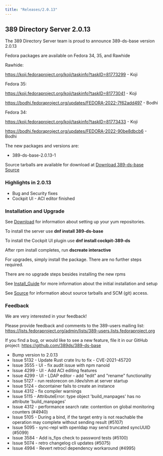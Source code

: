 ```yaml
---
title: "Releases/2.0.13"
---
```


389 Directory Server 2.0.13
-----------------------------

The 389 Directory Server team is proud to announce 389-ds-base version 2.0.13

Fedora packages are available on Fedora 34, 35, and Rawhide

Rawhide:

<https://koji.fedoraproject.org/koji/taskinfo?taskID=81773299> - Koji

Fedora 35: 

<https://koji.fedoraproject.org/koji/taskinfo?taskID=81773041> - Koji

<https://bodhi.fedoraproject.org/updates/FEDORA-2022-7f62add497> - Bodhi

Fedora 34:

<https://koji.fedoraproject.org/koji/taskinfo?taskID=81773433> - Koji

<https://bodhi.fedoraproject.org/updates/FEDORA-2022-90be8dbcb6> - Bodhi

The new packages and versions are:

- 389-ds-base-2.0.13-1

Source tarballs are available for download at [Download 389-ds-base Source](https://github.com/389ds/389-ds-base/archive/389-ds-base-2.0.13.tar.gz)

### Highlights in 2.0.13

- Bug and Security fixes
- Cockpit UI - ACI editor finished

### Installation and Upgrade 

See [Download](../download.html) for information about setting up your yum repositories.

To install the server use **dnf install 389-ds-base**

To install the Cockpit UI plugin use **dnf install cockpit-389-ds**

After rpm install completes, run **dscreate interactive**

For upgrades, simply install the package.  There are no further steps required.

There are no upgrade steps besides installing the new rpms 

See [Install\_Guide](../howto/howto-install-389.html) for more information about the initial installation and setup

See [Source](../development/source.html) for information about source tarballs and SCM (git) access.

### Feedback

We are very interested in your feedback!

Please provide feedback and comments to the 389-users mailing list: <https://lists.fedoraproject.org/admin/lists/389-users.lists.fedoraproject.org>

If you find a bug, or would like to see a new feature, file it in our GitHub project: <https://github.com/389ds/389-ds-base>

- Bump version to 2.0.13
- Issue 5132 - Update Rust crate lru to fix - CVE-2021-45720
- Issue 3555 - UI - fix audit issue with npm nanoid
- Issue 4299 - UI - Add ACI editing features
- Issue 4299 - UI - LDAP editor - add "edit" and "rename" functionality
- Issue 5127 - run restorecon on /dev/shm at server startup
- Issue 5124 - dscontainer fails to create an instance
- Issue 4312 - fix compiler warnings
- Issue 5115 - AttributeError: type object 'build_manpages' has no attribute 'build_manpages'
- Issue 4312 - performance search rate: contention on global monitoring counters (#4940)
- Issue 5105 - During a bind, if the target entry is not reachable the operation may complete without sending result (#5107)
- Issue 5095 - sync-repl with openldap may send truncated syncUUID (#5099)
- Issue 3584 - Add is_fips check to password tests (#5100)
- Issue 5074 - retro changelog cli updates (#5075)
- Issue 4994 - Revert retrocl dependency workaround (#4995)


